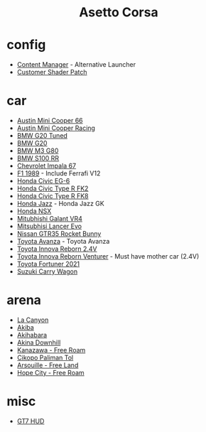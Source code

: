 <h1 align="center" id="title">Asetto Corsa</h1>

# config
- [Content Manager](https://github.com/gro-ove/actools/releases) - Alternative Launcher
- [Customer Shader Patch](https://acstuff.ru/patch/)

# car
- [Austin Mini Cooper 66](https://assettocorsamods.io/cars/street/austin_mini_cooper_s_1966/)
- [Austin Mini Cooper Racing](https://www.racedepartment.com/downloads/austin-mini-cooper-s-fia-app-k-historic-racing.27875/)
- [BMW G20 Tuned](https://assettocorsamods.io/cars/street/bmw_m340i_g20_stage_3_tgn_x_prvvy/)
- [BMW G20](https://cdn.nohesi.gg/cars/nohesi_bmw_m340i_manhart_hjckd.7z)
- [BMW M3 G80](https://assettocorsamods.io/cars/street/bmw_m3_competition_g80_2023_m_performance/)
- [BMW S100 RR](https://assettocorsamods.io/cars/Motorcycle/bmw_s_1000_rr_swapped_spec/)
- [Chevrolet Impala 67](https://assettocorsamods.io/cars/lowrider/chevrolet_impala_1967/)
- [F1 1989](https://mega.nz/file/8FQWAJqD#lovKZaH3cBoYQpJljebxObcMPFFmigkLmROGWJpyEZo) - Include Ferrafi V12
- [Honda Civic EG-6](https://assettocorsa.club/mods/auto/honda-civic-sir-ii-eg6.html)
- [Honda Civic Type R FK2](https://assettocorsamods.io/cars/street/honda_civic_type_r_fk2_early_access/)
- [Honda Civic Type R FK8](https://assettocorsamods.io/cars/street/honda_civic_type_r_fk8/)
- [Honda Jazz](https://www.mediafire.com/file/b7rzd4xdo9dm13i/1077_-_honda_fit_gk_turbo.rar/file) - Honda Jazz GK
- [Honda NSX](https://www.racedepartment.com/downloads/honda-nsx.4768/)
- [Mitubhishi Galant VR4](https://assettocorsamods.io/cars/street/mitsubishi_galant_vr4/)
- [Mitsubhisi Lancer Evo](https://assettocorsa.club/mods/auto/mitsubishi-lancer-evolution-viii-mr.html)
- [Nissan GTR35 Rocket Bunny](https://brasilsimulatormods.com/2022/08/06/nissan-gt-r35-rocket-bunny-by-hitachimedia-bucketrain-ac/)
- [Toyota Avanza](https://www.mediafire.com/file/m5ek8vy3qzem9gz/bego_avanza_comp.rar/file) - Toyota Avanza
- [Toyota Innova Reborn 2.4V](https://mega.nz/file/p7wGWZ4S#NHyObXZazfj0PF9cxPslBQ7N2wOhsyLuEp4xGUy4o20)
- [Toyota Innova Reborn Venturer](https://mega.nz/file/AvJXCbTB#zksUONxE36gkWVg1IGFhPI7evIjEEaFKMyQULp-JN28) - Must have mother car (2.4V)
- [Toyota Fortuner 2021](https://assettocorsamods.io/cars/PPV/toyota_fortuner_2021_legender/)
- [Suzuki Carry Wagon](https://assettocorsamods.io/cars/stock/suzuki_carry_wagon/)

# arena
- [La Canyon](https://www.racedepartment.com/downloads/la-canyons.15067/)
- [Akiba](https://drive.google.com/file/d/1QglW-Rgi6y80_ZUOt7AjCsJ4Pcufmz-u/view)
- [Akihabara](https://www.patreon.com/posts/akihabara-update-48838880)
- [Akina Downhill](https://assettocorsa.club/mods/tracks/akina-downhill.html)
- [Kanazawa - Free Roam](https://route8media.com/mod/kanazawa-free-roam/)
- [Cikopo Paliman Tol](https://www.racedepartment.com/downloads/cikopo-palimanan-highway-west-java-indonesia-km-72-km-95.26572/)
- [Arsouille - Free Land](https://assettocorsamods.io/tracks/map_team_arsouille_land_free/)
- [Hope City - Free Roam](https://assettocorsamods.io/tracks/hope_city_freeroam/)

# misc
- [GT7 HUD](https://www.racedepartment.com/downloads/gt7-hud.56420/)